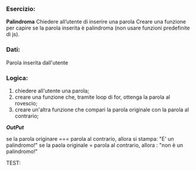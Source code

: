 ### Esercizio:

**Palindroma**
Chiedere all’utente di inserire una parola
Creare una funzione per capire se la parola inserita è palindroma (non usare funzioni predefinite di js).

### Dati: 
Parola inserita dall'utente

### Logica:

1. chiedere all'utente una parola;
2. creare una funzione che, tramite loop di for, ottenga la parola al rovescio;
3. creare un'altra funzione che compari la parola originale con la parola al contrario;

***OutPut***

se la parola originare === parola al contrario, allora si stampa: "E' un palindromo!"
se la paola originale \= parola al contrario, allora : "non è un palindromo!"


TEST:




